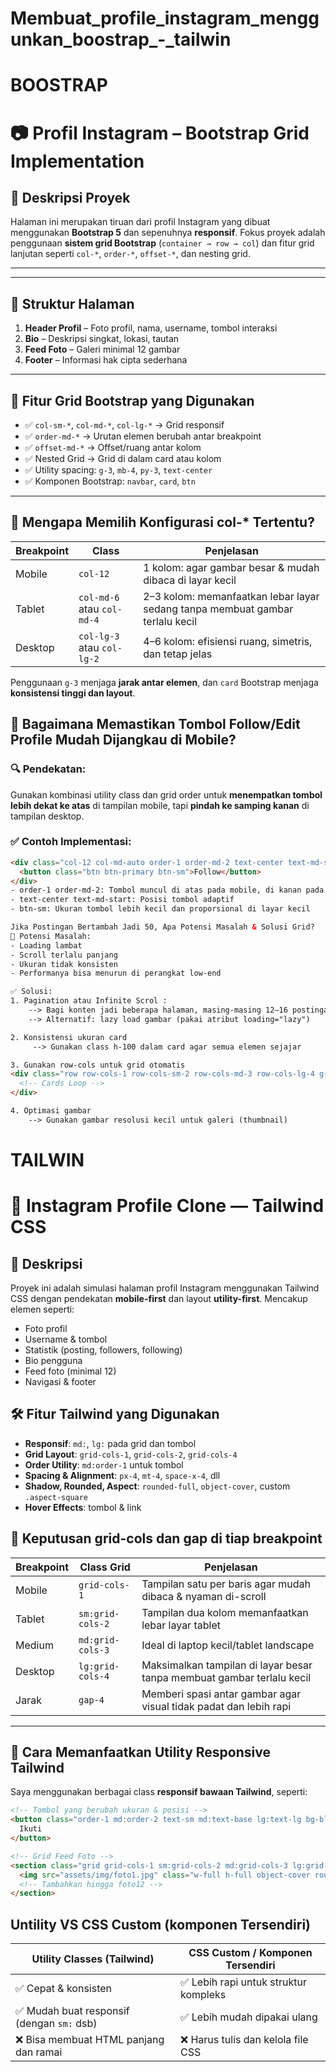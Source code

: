 # Membuat_profile_instagram_menggunkan_boostrap_-_tailwin
# BOOSTRAP
# 📷 Profil Instagram – Bootstrap Grid Implementation

## 📝 Deskripsi Proyek

Halaman ini merupakan tiruan dari profil Instagram yang dibuat menggunakan **Bootstrap 5** dan sepenuhnya **responsif**. Fokus proyek adalah penggunaan **sistem grid Bootstrap** (`container → row → col`) dan fitur grid lanjutan seperti `col-*`, `order-*`, `offset-*`, dan nesting grid.

---

---

## 🧱 Struktur Halaman

1. **Header Profil** – Foto profil, nama, username, tombol interaksi
2. **Bio** – Deskripsi singkat, lokasi, tautan
3. **Feed Foto** – Galeri minimal 12 gambar
4. **Footer** – Informasi hak cipta sederhana

---

## 🎯 Fitur Grid Bootstrap yang Digunakan

- ✅ `col-sm-*`, `col-md-*`, `col-lg-*` → Grid responsif
- ✅ `order-md-*` → Urutan elemen berubah antar breakpoint
- ✅ `offset-md-*` → Offset/ruang antar kolom
- ✅ Nested Grid → Grid di dalam card atau kolom
- ✅ Utility spacing: `g-3`, `mb-4`, `py-3`, `text-center`
- ✅ Komponen Bootstrap: `navbar`, `card`, `btn`

---

## 📐 Mengapa Memilih Konfigurasi col-* Tertentu?

| Breakpoint | Class                | Penjelasan                            |
|------------|----------------------|---------------------------------------|
| Mobile     | `col-12`             | 1 kolom: agar gambar besar & mudah dibaca di layar kecil      |
| Tablet     | `col-md-6` atau `col-md-4`| 2–3 kolom: memanfaatkan lebar layar sedang tanpa membuat gambar terlalu kecil |
| Desktop    | `col-lg-3` atau `col-lg-2` | 4–6 kolom: efisiensi ruang, simetris, dan tetap jelas   |

Penggunaan `g-3` menjaga **jarak antar elemen**, dan `card` Bootstrap menjaga **konsistensi tinggi dan layout**.

## 📲 Bagaimana Memastikan Tombol Follow/Edit Profile Mudah Dijangkau di Mobile?

### 🔍 Pendekatan:

Gunakan kombinasi utility class dan grid order untuk **menempatkan tombol lebih dekat ke atas** di tampilan mobile, tapi **pindah ke samping kanan** di tampilan desktop.

### ✅ Contoh Implementasi:

```html
<div class="col-12 col-md-auto order-1 order-md-2 text-center text-md-start mb-3 mb-md-0">
  <button class="btn btn-primary btn-sm">Follow</button>
</div>
- order-1 order-md-2: Tombol muncul di atas pada mobile, di kanan pada desktop
- text-center text-md-start: Posisi tombol adaptif
- btn-sm: Ukuran tombol lebih kecil dan proporsional di layar kecil

Jika Postingan Bertambah Jadi 50, Apa Potensi Masalah & Solusi Grid?
🧨 Potensi Masalah:
- Loading lambat
- Scroll terlalu panjang
- Ukuran tidak konsisten
- Performanya bisa menurun di perangkat low-end

✅ Solusi:
1. Pagination atau Infinite Scrol :
    --> Bagi konten jadi beberapa halaman, masing-masing 12–16 postingan
    --> Alternatif: lazy load gambar (pakai atribut loading="lazy")

2. Konsistensi ukuran card
     --> Gunakan class h-100 dalam card agar semua elemen sejajar

3. Gunakan row-cols untuk grid otomatis
<div class="row row-cols-1 row-cols-sm-2 row-cols-md-3 row-cols-lg-4 g-3">
  <!-- Cards Loop -->
</div>

4. Optimasi gambar
    --> Gunakan gambar resolusi kecil untuk galeri (thumbnail)
```


# TAILWIN
# 📸 Instagram Profile Clone — Tailwind CSS

## 🎯 Deskripsi
Proyek ini adalah simulasi halaman profil Instagram menggunakan Tailwind CSS dengan pendekatan **mobile-first** dan layout **utility-first**. Mencakup elemen seperti:
- Foto profil
- Username & tombol
- Statistik (posting, followers, following)
- Bio pengguna
- Feed foto (minimal 12)
- Navigasi & footer

## 🛠️ Fitur Tailwind yang Digunakan
- **Responsif**: `md:`, `lg:` pada grid dan tombol
- **Grid Layout**: `grid-cols-1`, `grid-cols-2`, `grid-cols-4`
- **Order Utility**: `md:order-1` untuk tombol
- **Spacing & Alignment**: `px-4`, `mt-4`, `space-x-4`, dll
- **Shadow, Rounded, Aspect**: `rounded-full`, `object-cover`, custom `.aspect-square`
- **Hover Effects**: tombol & link


## 📐 Keputusan grid-cols dan gap di tiap breakpoint

| Breakpoint | Class Grid        | Penjelasan                                                            |
|------------|-------------------|-----------------------------------------------------------------------|
| Mobile     | `grid-cols-1`     | Tampilan satu per baris agar mudah dibaca & nyaman di-scroll          |
| Tablet     | `sm:grid-cols-2`  | Tampilan dua kolom memanfaatkan lebar layar tablet                    |
| Medium     | `md:grid-cols-3`  | Ideal di laptop kecil/tablet landscape                                |
| Desktop    | `lg:grid-cols-4`  | Maksimalkan tampilan di layar besar tanpa membuat gambar terlalu kecil|
| Jarak      | `gap-4`           | Memberi spasi antar gambar agar visual tidak padat dan lebih rapi     |

---

## 🔁 Cara Memanfaatkan Utility Responsive Tailwind

Saya menggunakan berbagai class **responsif bawaan Tailwind**, seperti:

```html
<!-- Tombol yang berubah ukuran & posisi -->
<button class="order-1 md:order-2 text-sm md:text-base lg:text-lg bg-blue-500 text-white px-4 py-2 rounded">
  Ikuti
</button>

<!-- Grid Feed Foto -->
<section class="grid grid-cols-1 sm:grid-cols-2 md:grid-cols-3 lg:grid-cols-4 gap-4">
  <img src="assets/img/foto1.jpg" class="w-full h-full object-cover rounded shadow" />
  <!-- Tambahkan hingga foto12 -->
</section>
```
## Untility VS CSS Custom (komponen Tersendiri)
| Utility Classes (Tailwind)                | CSS Custom / Komponen Tersendiri     |
| ----------------------------------------- | ------------------------------------ |
| ✅ Cepat & konsisten                      | ✅ Lebih rapi untuk struktur kompleks |
| ✅ Mudah buat responsif (dengan `sm:` dsb)| ✅ Lebih mudah dipakai ulang          |
| ❌ Bisa membuat HTML panjang dan ramai    | ❌ Harus tulis dan kelola file CSS    |
